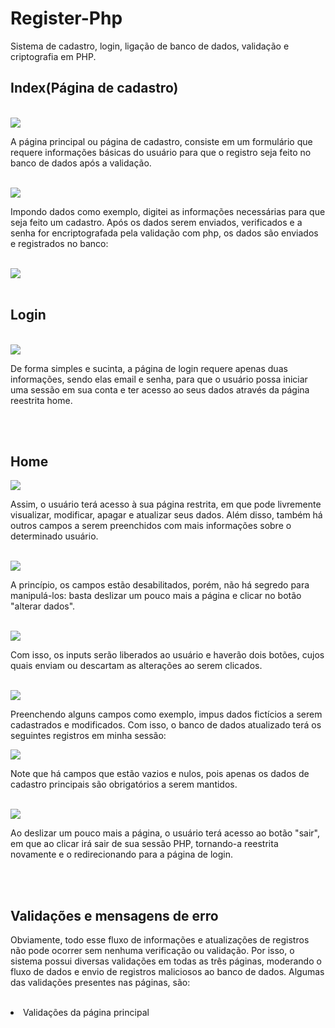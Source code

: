 # Register-Php
Sistema de cadastro, login, ligação de banco de dados, validação e criptografia em PHP.

<h2>Index(Página de cadastro)</h2>
<br>
<img src="https://github.com/MrSampaio/register-php/assets/118141328/0a873290-0374-4d79-b4cb-7d1a6649606a"> 
<br>
<p>A página principal ou página de cadastro, consiste em um formulário que requere informações básicas do usuário para que o registro seja feito no banco de dados após a validação.</p>
<br>
<img src="https://github.com/MrSampaio/register-php/assets/118141328/585ed307-494c-470e-a80a-bf0dd7afffc1">
<p>Impondo dados como exemplo, digitei as informações necessárias para que seja feito um cadastro. Após os dados serem enviados, verificados e a senha for encriptografada pela validação com php, os dados são enviados e registrados no banco:</p>
<br>
<img src="https://github.com/MrSampaio/register-php/assets/118141328/ca1aa7d4-0b8a-4491-a0e0-0cb707bd88d1">
<br>
<br>
<h2>Login</h2>
<br>
<img src="https://github.com/MrSampaio/register-php/assets/118141328/2dc5d45e-7798-4de9-af82-6504df795b79">
<p>De forma simples e sucinta, a página de login requere apenas duas informações, sendo elas email e senha, para que o usuário possa iniciar uma sessão em sua conta e ter acesso ao seus dados através da página reestrita home.</p>
<br>
<br>
<h2>Home</h2>
<img src="https://github.com/MrSampaio/register-php/assets/118141328/26f98aeb-bdec-454f-ae60-d6d413c1ee21">
<p>Assim, o usuário terá acesso à sua página restrita, em que pode livremente visualizar, modificar, apagar e atualizar seus dados. Além disso, também há outros campos a serem preenchidos com mais informações sobre o determinado usuário.</p>
<br>
<img src="https://github.com/MrSampaio/register-php/assets/118141328/e60ca975-a138-418f-a72c-c150d0895860">
<p>A princípio, os campos estão desabilitados, porém, não há segredo para manipulá-los: basta deslizar um pouco mais a página e clicar no botão "alterar dados".</p>
<br>
<img src="https://github.com/MrSampaio/register-php/assets/118141328/b409604b-0d9c-467f-a9b3-92fbd3268d0f">
<p>Com isso, os inputs serão liberados ao usuário e haverão dois botões, cujos quais enviam ou descartam as alterações ao serem clicados.</p>
<br>
<img src="https://github.com/MrSampaio/register-php/assets/118141328/c93c4117-efed-498c-82f1-e22a28e2c968">
<p>Preenchendo alguns campos como exemplo, impus dados fictícios a serem cadastrados e modificados. Com isso, o banco de dados atualizado terá os seguintes registros em minha sessão: </p>
<img src="https://github.com/MrSampaio/register-php/assets/118141328/083bbeb3-aa39-4ef0-b53d-f4256c762856">
<p>Note que há campos que estão vazios e nulos, pois apenas os dados de cadastro principais são obrigatórios a serem mantidos.</p>
<br>
<img src="https://github.com/MrSampaio/register-php/assets/118141328/d877f5b6-7ada-4731-9838-8c603eae52a1">
<p>Ao deslizar um pouco mais a página, o usuário terá acesso ao botão "sair", em que ao clicar irá sair de sua sessão PHP, tornando-a reestrita novamente e o redirecionando para a página de login.</p>
<br>
<br>
<h2>Validações e mensagens de erro</h2>
<p>Obviamente, todo esse fluxo de informações e atualizações de registros não pode ocorrer sem nenhuma verificação ou validação. Por isso, o sistema possui diversas validações em todas as três páginas, moderando o fluxo de dados e envio de registros maliciosos ao banco de dados. Algumas das validações presentes nas páginas, são: </p>
<br>
<li>Validações da página principal</li>

